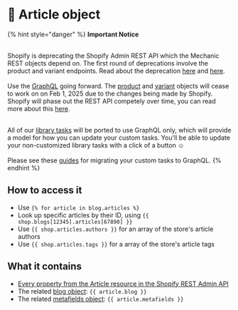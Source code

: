 # 🚫 Article object

{% hint style="danger" %}
**Important Notice**

\
Shopify is deprecating the Shopify Admin REST API which the Mechanic REST objects depend on. The first round of deprecations involve the product and variant endpoints. Read about the deprecation  [here](https://shopify.dev/docs/apps/build/graphql/migrate/new-product-model#whats-changing) and [here](https://shopify.dev/docs/apps/build/graphql/migrate).\
\
Use the [GraphQL](../../../../core/actions/shopify.md#graphql) going forward. The [product](product.md) and [variant](variant.md) objects will cease to work on on Feb 1, 2025 due to the changes being made by Shopify. Shopify will phase out the REST API competely over time, you can read more about this [here](https://shopify.dev/docs/apps/build/graphql/migrate).

\
All of our [library tasks](https://tasks.mechanic.dev/) will be ported to use GraphQL only, which will provide a model for how you can update your custom tasks. You'll be able to update your non-customized library tasks with a click of a button :relaxed:\
\
Please see these [guides](../../../../resources/converting-tasks-from-shopify-rest-to-graphql/) for migrating your custom tasks to GraphQL.
{% endhint %}



## How to access it

* Use `{% for article in blog.articles %}`&#x20;
* Look up specific articles by their ID, using `{{ shop.blogs[12345].articles[67890] }}`
* Use `{{ shop.articles.authors }}` for an array of the store's article authors
* Use `{{ shop.articles.tags }}` for a array of the store's article tags

## What it contains

* [Every property from the Article resource in the Shopify REST Admin API](https://shopify.dev/docs/admin-api/rest/reference/online-store/article)
* The related [blog object](blog.md): `{{ article.blog }}`
* The related [metafields object](metafields/metafield-collection.md): `{{ article.metafields }}` &#x20;
